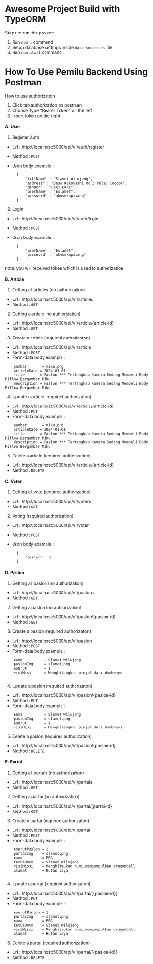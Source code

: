 # Awesome Project Build with TypeORM

Steps to run this project:

1. Run `npm i` command
2. Setup database settings inside `data-source.ts` file
3. Run `npm start` command

# How To Use Pemilu Backend Using Postman

How to use authorization
1. Click tab authorization on postman
2. Choose Type "Bearer Token" on the left
3. Insert token on the right


#### A. User

1. Register Auth<br>
* Url : http://localhost:5000/api/v1/auth/register
* Method : `POST`
* Json body example :

        {
            "fullName" : "Slamet Wilujeng",
            "address" : "Desa Kokoyashi no 3 Pulau Cocoon",
            "gender" : "Laki-Laki",
            "userName" : "Eslamet",
            "password" : "akusukapisang"
        }

2. Login<br>
* Url       : http://localhost:5000/api/v1/auth/login
* Method    : `POST`
* Json body example :

        {
            "userName" : "Eslamet",
            "password" : "akusukapisang"
        }

note: you will received token which is used to authorization<br>


#### B. Article

1. Getting all articles (no authorization)<br>
* Url       : http://localhost:5000/api/v1/articles
* Method    : `GET`
  
2. Getting a article (no authorization)<br>
* Url       : http://localhost:5000/api/v1/article/{article-id}
* Method    : `GET`

3. Create a article (required authorizaton)
* Url       : http://localhost:5000/api/v1/article
* Method    : `POST`
* Form-data body example :
```
    gambar       = miku.png 
    articleDate = 2024-01-01
    title       = Paslon *** Tertangkap Kamera Sedang Membeli Body Pillow Bergambar Miku
    description = Paslon *** Tertangkap Kamera Sedang Membeli Body Pillow Bergambar Miku
```

4. Update a article (required authorizaton)<br>  
* Url       : http://localhost:5000/api/v1/article/{article-id}
* Method    : `PUT`
* Form-data body example :
```
    gambar       = miku.png 
    articleDate = 2024-01-01
    title       = Paslon *** Tertangkap Kamera Sedang Membeli Body Pillow Bergambar Miku
    description = Paslon *** Tertangkap Kamera Sedang Membeli Body Pillow Bergambar Miku
```

5. Delete a article (required authorization)<br>
* Url       : http://localhost:5000/api/v1/article/{article-id}
* Method    : `DELETE`


#### C. Voter

1. Getting all vote (required authorization)<br>
* Url       : http://localhost:5000/api/v1/voters
* Method    : `GET`

2. Voting (required authorization)<br>
* Url       : http://localhost:5000/api/v1/voter<br>
* Method    : `POST`
* Json body example :

        {
            "paslon" : 1
        }


#### D. Paslon

1. Getting all paslon (no authorization)<br>
* Url       : http://localhost:5000/api/v1/paslons
* Method    : `GET`
  
2. Getting a paslon (no authorization)<br>
* Url       : http://localhost:5000/api/v1/paslon/{paslon-id}
* Method    : `GET`

3. Create a paslon (required authorizaton)
* Url       : http://localhost:5000/api/v1/paslon
* Method    : `POST`
* Form-data body example :
````
    nama          = Slamet Wilujeng
    paslonImg     = slamet.png
    noUrut        = 1
    visiMisi      = Menghilangkan pinjol dari dumbways
    
````
4. Update a paslon (required authorizaton)
* Url       : http://localhost:5000/api/v1/paslon/{paslon-id}
* Method    : `PUT`
* Form-data body example :
```
    nama          = Slamet Wilujeng
    paslonImg     = slamet.png
    noUrut        = 1
    visiMisi      = Menghilangkan pinjol dari dumbways
```
5. Delete a paslon (required authorization)<br>
* Url       : http://localhost:5000/api/v1/paslon/{paslon-id}
* Method    : `DELETE`

#### E. Partai

1. Getting all partais (no authorization)<br>
* Url       : http://localhost:5000/api/v1/partais
* Method    : `GET`
  
2. Getting a partai (no authorization)<br>
* Url       : http://localhost:5000/api/v1/partai/{partai-id}
* Method    : `GET`

3. Create a partai (required authorizaton)
* Url       : http://localhost:5000/api/v1/partai
* Method    : `POST`
* Form-data body example :
```
    nourutPaslon = 1
    partaiImg    = slamet.png
    nama         = PBG
    ketuaUmum    = Slamet Wilujeng
    visiMissi    = Menghijaukan bumi,mengumpulkan dragonball
    alamat       = Hutan Jaya
   
```
4. Update a partai (required authorizaton)
* Url       : http://localhost:5000/api/v1/partai/{{paslon-id}}
* Method    : `PUT`
* Form-data body example :
```
    nourutPaslon = 1
    partaiImg    = slamet.png
    nama         = PBG
    ketuaUmum    = Slamet Wilujeng
    visiMissi    = Menghijaukan bumi,mengumpulkan dragonball
    alamat       = Hutan Jaya
```
5. Delete a partai (required authorization)<br>
* Url       : http://localhost:5000/api/v1/partai/{{paslon-id}}
* Method    : `DELETE`


